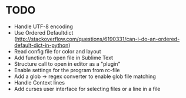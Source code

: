 # TODO

* Handle UTF-8 encoding
* Use Ordered Defaultdict (http://stackoverflow.com/questions/6190331/can-i-do-an-ordered-default-dict-in-python)
* Read config file for color and layout
* Add function to open file in Sublime Text
* Structure call to open in editor as a "plugin"
* Enable settings for the program from rc-file
* Add a glob -> regex converter to enable glob file matching
* Handle Context lines
* Add curses user interface for selecting files or a line in a file
